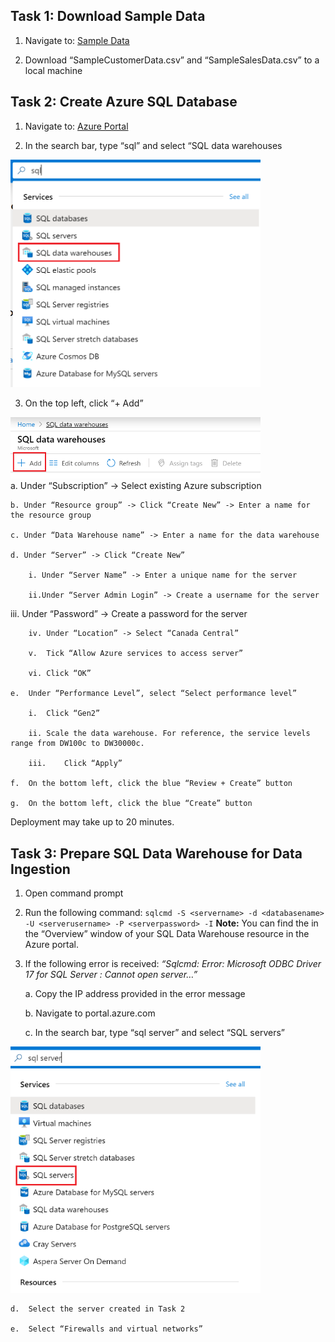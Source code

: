 ##  Task 1: Download Sample Data


1. Navigate to: [Sample Data](https://github.com/matthewrodin/AzureAnalysisServices-SlidingWindowPartitioning/tree/master/Sample%20Data)

2. Download “SampleCustomerData.csv” and “SampleSalesData.csv” to a local machine


##  Task 2: Create Azure SQL Database

1. Navigate to: [Azure Portal](https://portal.azure.com/)

4. In the search bar, type “sql” and select “SQL data warehouses
<img src="./Pictures/aas1.png" width="400">

3. On the top left, click “+ Add”</br>
<img src="./Pictures/aas2.png" width="400">

</br>
    a. Under “Subscription” -> Select existing Azure subscription 
    
    b. Under “Resource group” -> Click “Create New” -> Enter a name for the resource group

    c. Under “Data Warehouse name” -> Enter a name for the data warehouse

    d. Under “Server” -> Click “Create New” 
    
        i. Under “Server Name” -> Enter a unique name for the server
        
        ii.Under “Server Admin Login” -> Create a username for the server
  iii.	Under “Password” -> Create a password for the server

		iv.	Under “Location” -> Select “Canada Central”

		v.	Tick “Allow Azure services to access server”

		vi.	Click “OK”

	e.	Under “Performance Level”, select “Select performance level”

		i.	Click “Gen2”

		ii.	Scale the data warehouse. For reference, the service levels range from DW100c to DW30000c. 

		iii.	Click “Apply”

	f.	On the bottom left, click the blue “Review + Create” button

	g.	On the bottom left, click the blue “Create” button


Deployment may take up to 20 minutes.

##  Task 3: Prepare SQL Data Warehouse for Data Ingestion
1. Open command prompt
2. Run the following command:
`sqlcmd -S <servername> -d <databasename> -U <serverusername> -P <serverpassword> -I`
**Note:** You can find the <servername> in the “Overview” window of your SQL Data Warehouse resource in the Azure portal.
3. If the following error is received: *“Sqlcmd: Error: Microsoft ODBC Driver 17 for SQL Server : Cannot open server…”*

	a.	Copy the IP address provided in the error message

	b.	Navigate to portal.azure.com

	c.	In the search bar, type “sql server” and select “SQL servers”
<img src="./Pictures/aas3.png" width="400">

	d.	Select the server created in Task 2

	e.	Select “Firewalls and virtual networks”





